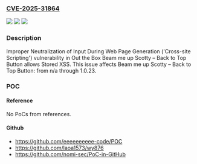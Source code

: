 ### [CVE-2025-31864](https://cve.mitre.org/cgi-bin/cvename.cgi?name=CVE-2025-31864)
![](https://img.shields.io/static/v1?label=Product&message=Beam%20me%20up%20Scotty%20%E2%80%93%20Back%20to%20Top%20Button&color=blue)
![](https://img.shields.io/static/v1?label=Version&message=n%2Fa%3C%3D%201.0.23%20&color=brighgreen)
![](https://img.shields.io/static/v1?label=Vulnerability&message=CWE-79%20Improper%20Neutralization%20of%20Input%20During%20Web%20Page%20Generation%20('Cross-site%20Scripting')&color=brighgreen)

### Description

Improper Neutralization of Input During Web Page Generation ('Cross-site Scripting') vulnerability in Out the Box Beam me up Scotty – Back to Top Button allows Stored XSS. This issue affects Beam me up Scotty – Back to Top Button: from n/a through 1.0.23.

### POC

#### Reference
No PoCs from references.

#### Github
- https://github.com/eeeeeeeeee-code/POC
- https://github.com/laoa1573/wy876
- https://github.com/nomi-sec/PoC-in-GitHub

